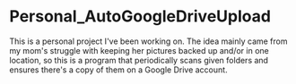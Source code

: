 # Personal_AutoGoogleDriveUpload
This is a personal project I've been working on. The idea mainly came from my mom's struggle with keeping her pictures backed up and/or in one location, so this is a program that periodically scans given folders and ensures there's a copy of them on a Google Drive account.
